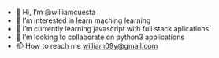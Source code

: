 - 👋 Hi, I’m @williamcuesta
- 👀 I’m interested in learn maching learning
- 🌱 I’m currently learning javascript with full stack aplications.
- 💞️ I’m looking to collaborate on python3 applications
- 📫 How to reach me william09y@gmail.com

<!---
williamcuesta/williamcuesta is a ✨ special ✨ repository because its `README.md` (this file) appears on your GitHub profile.
You can click the Preview link to take a look at your changes.
--->
